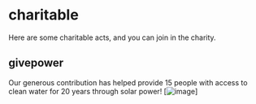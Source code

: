 # charitable
Here are some charitable acts, and you can join in the charity.
## givepower
Our generous contribution has helped provide 15 people with access to clean water for 20 years through solar power! 
[![image](https://github.com/user-attachments/assets/4daae8fc-051a-4e6e-ada5-08d398ee5902)]
